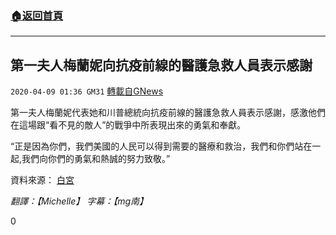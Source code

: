 ###  [:house:返回首頁](https://github.com/ourhimalayas/txt)
---

## 第一夫人梅蘭妮向抗疫前線的醫護急救人員表示感謝
`2020-04-09 01:36 GM31` [轉載自GNews](https://gnews.org/zh-hant/166784/)

第一夫人梅蘭妮代表她和川普總統向抗疫前線的醫護急救人員表示感謝，感激他們在這場跟“看不見的敵人”的戰爭中所表現出來的勇氣和奉獻。

“正是因為你們，我們美國的人民可以得到需要的醫療和救治，我們和你們站在一起,我們向你們的勇氣和熱誠的努力致敬。”

資料來源： [白宮](https://youtu.be/GeMwM5-HbUo)

*翻譯：【Michelle】 字幕：【mg南】*

0
